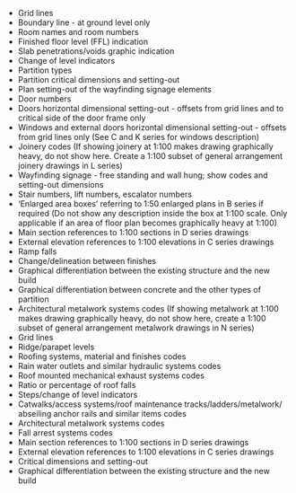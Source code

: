 - Grid lines
- Boundary line - at ground level only
- Room names and room numbers
- Finished floor level (FFL) indication
- Slab penetrations/voids graphic indication
- Change of level indicators
- Partition types
- Partition critical dimensions and setting-out
- Plan setting-out of the wayfinding signage elements
- Door numbers
- Doors horizontal dimensional setting-out - offsets from grid lines and to critical side of the
door frame only
- Windows and external doors horizontal dimensional setting-out - offsets from grid lines only
(See C and K series for windows description)
- Joinery codes
(If showing joinery at <span class="highlight-red">1:100</span> makes drawing graphically heavy, do not show here. Create a <span class="highlight-red">1:100</span> subset of general arrangement joinery drawings in L series)
- Wayfinding signage - free standing and wall hung; show codes and setting-out dimensions
- Stair numbers, lift numbers, escalator numbers
- ‘Enlarged area boxes’ referring to <span class="highlight-red">1:50</span> enlarged plans in B series if required
(Do not show any description inside the box at <span class="highlight-red">1:100</span> scale.
Only applicable if an area of floor plan becomes graphically heavy at <span class="highlight-red">1:100</span>)
- Main section references to <span class="highlight-red">1:100</span> sections in D series drawings
- External elevation references to <span class="highlight-red">1:100</span> elevations in C series drawings
- Ramp falls
- Change/delineation between finishes
- Graphical differentiation between the existing structure and the new build
- Graphical differentiation between concrete and the other types of partition
- Architectural metalwork systems codes
(If showing metalwork at <span class="highlight-red">1:100</span> makes drawing graphically heavy, do not show here, create a <span class="highlight-red">1:100</span> subset of general arrangement metalwork drawings in N series)
- Grid lines
- Ridge/parapet levels
- Roofing systems, material and finishes codes
- Rain water outlets and similar hydraulic systems codes
- Roof mounted mechanical exhaust systems codes
- Ratio or percentage of roof falls
- Steps/change of level indicators
- Catwalks/access systems/roof maintenance tracks/ladders/metalwork/
abseiling anchor rails and similar items codes
- Architectural metalwork systems codes
- Fall arrest systems codes
- Main section references to <span class="highlight-red">1:100</span> sections in D series drawings
- External elevation references to <span class="highlight-red">1:100</span> elevations in C series drawings
- Critical dimensions and setting-out
- Graphical differentiation between the existing structure and the new build